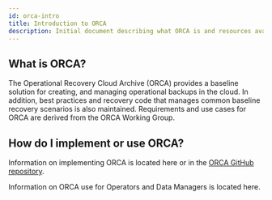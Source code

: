 ```yaml
---
id: orca-intro
title: Introduction to ORCA
description: Initial document describing what ORCA is and resources available.
---
```


## What is ORCA?

The Operational Recovery Cloud Archive (ORCA) provides a baseline solution for
creating, and managing operational backups in the cloud. In addition, best
practices and recovery code that manages common baseline recovery scenarios is
also maintained. Requirements and use cases for ORCA are derived from the
ORCA Working Group.

## How do I implement or use ORCA?

Information on implementing ORCA is located here or in the
[ORCA GitHub repository](https://github.com/nasa/cumulus-orca).

Information on ORCA use for Operators and Data Managers is located here.

